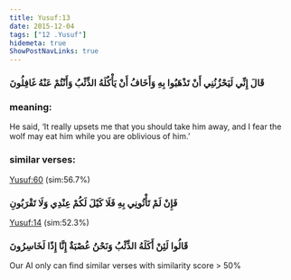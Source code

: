 ```yaml
---
title: Yusuf:13
date: 2015-12-04
tags: ["12 .Yusuf"]
hidemeta: true 
ShowPostNavLinks: true 
---
```

### قَالَ إِنِّي لَيَحْزُنُنِي أَنْ تَذْهَبُوا بِهِ وَأَخَافُ أَنْ يَأْكُلَهُ الذِّئْبُ وَأَنْتُمْ عَنْهُ غَافِلُونَ
### meaning: 
He said, ‘It really upsets me that you should take him away, and I fear the wolf may eat him while you are oblivious of him.’
### similar verses: 

[Yusuf:60](/12/60) (sim:56.7%)

### فَإِنْ لَمْ تَأْتُونِي بِهِ فَلَا كَيْلَ لَكُمْ عِنْدِي وَلَا تَقْرَبُونِ

[Yusuf:14](/12/14) (sim:52.3%)

### قَالُوا لَئِنْ أَكَلَهُ الذِّئْبُ وَنَحْنُ عُصْبَةٌ إِنَّا إِذًا لَخَاسِرُونَ

Our AI only can find similar verses with similarity score > 50% 


